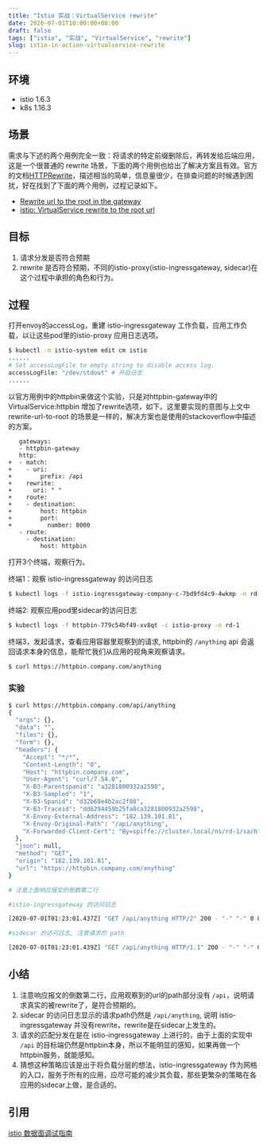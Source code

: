 ```yaml
---
title: "Istio 实战：VirtualService rewrite"
date: 2020-07-01T10:00:00+08:00
draft: false
tags: ["istio", "实战", "VirtualService", "rewrite"]
slug: istio-in-action-virtualservice-rewrite
---
```


## 环境

- istio 1.6.3
- k8s 1.16.3

## 场景

需求与下述的两个用例完全一致：将请求的特定前缀删除后，再转发给后端应用，这是一个很普通的 rewrite 场景，下面的两个用例也给出了解决方案且有效。官方的文档[HTTPRewrite](https://istio.io/latest/docs/reference/config/networking/virtual-service/#HTTPRewrite)，描述相当的简单，信息量很少，在排查问题的时候遇到困扰，好在找到了下面的两个用例，过程记录如下。

- [Rewrite url to the root in the gateway](https://discuss.istio.io/t/rewrite-url-to-the-root-in-the-gateway/2860)
- [istio: VirtualService rewrite to the root url](https://stackoverflow.com/questions/60658439/istio-virtualservice-rewrite-to-the-root-url)

## 目标

1. 请求分发是否符合预期
1. rewrite 是否符合预期，不同的istio-proxy(istio-ingressgateway, sidecar)在这个过程中承担的角色和行为。

## 过程

打开envoy的accessLog，重建 istio-ingressgateway 工作负载，应用工作负载，以让这些pod里的istio-proxy 应用日志选项。

```sh
$ kubectl -n istio-system edit cm istio
......
# Set accessLogFile to empty string to disable access log.
accessLogFile: "/dev/stdout" # 开启日志
......
```

以官方用例中的httpbin来做这个实验，只是对httpbin-gateway中的 VirtualService:httpbin 增加了rewrite选项，如下。这里要实现的意图与上文中 rewrite-url-to-root 的场景是一样的，解决方案也是使用的stackoverflow中描述的方案。

```
   gateways:
   - httpbin-gateway
   http:
+  - match:
+    - uri:
+        prefix: /api
+    rewrite:
+      uri: " "
+    route:
+    - destination:
+        host: httpbin
+        port:
+          number: 8000
   - route:
     - destination:
         host: httpbin
```

打开3个终端，观察行为。

终端1：观察 istio-ingressgateway 的访问日志

```sh
$ kubectl logs -f istio-ingressgateway-company-c-7bd9fd4c9-4wkmp -n rd-1
```

终端2: 观察应用pod里sidecar的访问日志

```sh
$ kubectl logs -f httpbin-779c54bf49-xv8qt -c istio-proxy -n rd-1
```

终端3，发起请求，查看应用容器里观察到的请求, httpbin的 `/anything` api 会返回请求本身的信息，能帮忙我们从应用的视角来观察请求。

```sh
$ curl https://httpbin.company.com/anything
```

### 实验

```sh
$ curl https://httpbin.company.com/api/anything
{
  "args": {},
  "data": "",
  "files": {},
  "form": {},
  "headers": {
    "Accept": "*/*",
    "Content-Length": "0",
    "Host": "httpbin.company.com",
    "User-Agent": "curl/7.54.0",
    "X-B3-Parentspanid": "a3281800932a2598",
    "X-B3-Sampled": "1",
    "X-B3-Spanid": "d32b68e4b2ac2f88",
    "X-B3-Traceid": "dd6294459b25fa8ca3281800932a2598",
    "X-Envoy-External-Address": "182.139.101.81",
    "X-Envoy-Original-Path": "/api/anything",
    "X-Forwarded-Client-Cert": "By=spiffe://cluster.local/ns/rd-1/sa/httpbin;Hash=8f43054a3c39af4acdd173e64062b8cbca3535cd84da93d4b780933d4ec61760;Subject=\"\";URI=spiffe://cluster.local/ns/rd-1/sa/istio-ingressgateway-company-c-service-account"
  },
  "json": null,
  "method": "GET",
  "origin": "182.139.101.81",
  "url": "https://httpbin.company.com/anything"
}

# 注意上面响应报文的倒数第二行

#istio-ingressgateway 的访问日志

[2020-07-01T01:23:01.437Z] "GET /api/anything HTTP/2" 200 - "-" "-" 0 847 1 1 "182.139.101.81" "curl/7.54.0" "107f4bb2-d5ee-93da-9025-d530eb3c8cde" "httpbin.company.com" "192.168.224.9:80" outbound|8000||httpbin.rd-1.svc.cluster.local 192.168.224.179:53558 192.168.224.179:8443 182.139.101.81:21585 httpbin.company.com -

#sidecar 的访问日志, 注意请求的 path

[2020-07-01T01:23:01.439Z] "GET /api/anything HTTP/1.1" 200 - "-" "-" 0 847 1 1 "182.139.101.81" "curl/7.54.0" "107f4bb2-d5ee-93da-9025-d530eb3c8cde" "httpbin.company.com" "127.0.0.1:80" inbound|8000|http|httpbin.rd-1.svc.cluster.local 127.0.0.1:49940 192.168.224.9:80 182.139.101.81:0 outbound_.8000_._.httpbin.rd-1.svc.cluster.local default
```

## 小结

1. 注意响应报文的倒数第二行，应用观察到的url的path部分没有 `/api`，说明请求真实的被rewrite了，是符合预期的。
1. sidecar 的访问日志显示的请求path仍然是 `/api/anything`, 说明 istio-ingressgateway 并没有rewrite，rewrite是在sidecar上发生的。
1. 请求的匹配分发在是在 istio-ingressgateway 上进行的，由于上面的实现中 `/api` 的目标端仍然是httpbin本身，所以不能明显的感知，如果再做一个httpbin服务，就能感知。
1. 猜想这种策略应该是出于将负载分层的想法，istio-ingressgateway 作为网格的入口，服务于所有的应用，应尽可能的减少其负载，那些更繁杂的策略在各应用的sidecar上做，是合适的。

## 引用

[istio 数据面调试指南](https://zhonghua.io/2020/02/12/istio-debug-with-envoy-log/)
